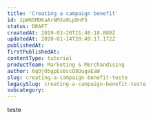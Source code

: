 ```yaml
---
title: 'Creating a campaign benefit'
id: 2pW6SMDKaArNM3a9LpDnF5
status: DRAFT
createdAt: 2019-03-20T21:46:18.880Z
updatedAt: 2020-01-14T20:49:17.172Z
publishedAt: 
firstPublishedAt: 
contentType: tutorial
productTeam: Marketing & Merchandising
author: 6qOjO5gpEs8scQ8OugaEaW
slug: creating-a-campaign-benefit-teste
legacySlug: creating-a-campaign-benefit-teste
subcategory: 
---
```


teste

